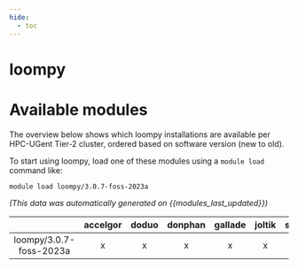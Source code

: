 ```yaml
---
hide:
  - toc
---
```


loompy
======

# Available modules


The overview below shows which loompy installations are available per HPC-UGent Tier-2 cluster, ordered based on software version (new to old).

To start using loompy, load one of these modules using a `module load` command like:

```shell
module load loompy/3.0.7-foss-2023a
```

*(This data was automatically generated on {{modules_last_updated}})*  

| |accelgor|doduo|donphan|gallade|joltik|shinx|
| :---: | :---: | :---: | :---: | :---: | :---: | :---: |
|loompy/3.0.7-foss-2023a|x|x|x|x|x|x|
